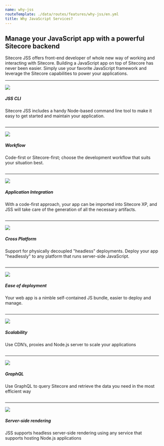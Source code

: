 ```yaml
---
name: why-jss
routeTemplate: ./data/routes/features/why-jss/en.yml
title: Why JavaScript Services?
---
```


<div class="section pl-md-5 pr-md-5 pb-md-5 pt-md-5">
<h2 class="mb-md-5">Manage your JavaScript app with a powerful Sitecore backend</h2>
<p class="pl-md-5 pr-md-5 mr-md-5 ml-md-5">Sitecore JSS offers front-end developer of whole new way of working and interacting with Sitecore. Building a JavaScript app on top of Sitecore has never been easier. Simply use your favorite JavaScript framework and leverage the Sitecore capabilities to power your applications.</p>
</div>

---

<div class="section column pb-md-3 pt-md-3">
<img src="/assets/img/JSS-CLI.svg" class="float-left pl-md-5 pr-md-5"/>
<div class="section-content pl-md-5 pr-md-5">
<h5 class="mb-md-4">JSS CLI</h5>
<p>Sitecore JSS includes a handy Node-based command line tool to make it easy to get started and maintain your application.</p>
</div>
</div>

---

<div class="section column pb-md-3 pt-md-3">
<img src="/assets/img/UnplugedDev.svg" class="float-right pl-md-5 pr-md-5"/>
<div class="section-content pl-md-5 pr-md-5">
<h5 class="mb-md-4">Workflow</h5>
<p>Code-first or Sitecore-first; choose the development workflow that suits your situation best.</p>
</div>
</div>

---

<div class="section column pb-md-3 pt-md-3">
<img src="/assets/img/AppIntegration.svg" class="float-left pl-md-5 pr-md-5"/>
<div class="section-content pl-md-5 pr-md-5">
<h5 class="mb-md-4">Application Integration</h5>
<p>With a code-first approach, your app can be imported into Sitecore XP, and JSS will take care of the generation of all the necessary artifacts.</p>
</div>
</div>

---

<div class="section column pb-md-3 pt-md-3">
<img src="/assets/img/CrossPlatform.svg" class="float-right pl-md-5 pr-md-5"/>
<div class="section-content pl-md-5 pr-md-5">
<h5 class="mb-md-4">Cross Platform</h5>
<p>Support for physically decoupled "headless" deployments. Deploy your app "headlessly" to any platform that runs server-side JavaScript.</p>
</div>
</div>

---

<div class="section column pb-md-3 pt-md-3">
<img src="/assets/img/EasyDeploy.svg" class="float-left pl-md-5 pr-md-5"/>
<div class="section-content pl-md-5 pr-md-5">
<h5 class="mb-md-4">Ease of deployment</h5>
<p>Your web app is a nimble self-contained JS bundle, easier to deploy and manage.</p>
</div>
</div>

---

<div class="section column pb-md-3 pt-md-3">
<img src="/assets/img/Scaleable.svg" class="float-right pl-md-5 pr-md-5"/>
<div class="section-content pl-md-5 pr-md-5">
<h5 class="mb-md-4">Scalability</h5>
<p>Use CDN’s, proxies and Node.js server to scale your applications</p>
</div>
</div>

---

<div class="section column pb-md-3 pt-md-3">
<img src="/assets/img/GraphQL.svg" class="float-left pl-md-5 pr-md-5"/>
<div class="section-content pl-md-5 pr-md-5">
<h5 class="mb-md-4">GraphQL</h5>
<p>Use GraphQL to query Sitecore and retrieve the data you need in the most efficient way</p>
</div>
</div>

---

<div class="section column pb-md-3 pt-md-3">
<img src="/assets/img/ServerRendering.svg" class="float-right pl-md-5 pr-md-5"/>
<div class="section-content pl-md-5 pr-md-5">
<h5 class="mb-md-4">Server-side rendering</h5>
<p>JSS supports headless server-side rendering using any service that supports hosting Node.js applications</p>
</div>
</div>

